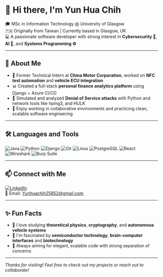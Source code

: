# 👋 Hi there, I'm Yun Hua Chih

🎓 MSc in Information Technology @ University of Glasgow  
🇹🇼 Originally from Taiwan | Currently based in Glasgow, UK  
💻 A passionate software developer with strong interest in **Cybersecurity 🔐**, **AI 🤖**, and **Systems Programming ⚙️**

---

## 🚀 About Me

- 💼 Former Technical Intern at **China Motor Corporation**, worked on **NFC test automation** and **vehicle ECU integration**
- 📊 Created a full-stack **personal finance analytics platform** using Django + Azure CI/CD
- 🔬 Simulated and analyzed **Denial of Service attacks** with Python and network tools like hping3, and HULK
- 🤝 Enjoy working in collaborative environments and practicing clean, scalable software engineering

---

## 🛠️ Languages and Tools

![Java](https://img.shields.io/badge/-Java-007396?logo=java&logoColor=white&style=flat-square)
![Python](https://img.shields.io/badge/-Python-3776AB?logo=python&logoColor=white&style=flat-square)
![Django](https://img.shields.io/badge/-Django-092E20?logo=django&logoColor=white&style=flat-square)
![Git](https://img.shields.io/badge/-Git-F05032?logo=git&logoColor=white&style=flat-square)
![Linux](https://img.shields.io/badge/-Linux-FCC624?logo=linux&logoColor=black&style=flat-square)
![PostgreSQL](https://img.shields.io/badge/-PostgreSQL-4169E1?logo=postgresql&logoColor=white&style=flat-square)
![React](https://img.shields.io/badge/-React-61DAFB?logo=react&logoColor=black&style=flat-square)
![Wireshark](https://img.shields.io/badge/-Wireshark-1679A7?logo=wireshark&logoColor=white&style=flat-square)
![Burp Suite](https://img.shields.io/badge/-BurpSuite-FF6F00?logo=burpsuite&logoColor=white&style=flat-square)

---

## 📫 Connect with Me

[![LinkedIn](https://img.shields.io/badge/-LinkedIn-0A66C2?logo=linkedin&logoColor=white&style=flat-square)](https://www.linkedin.com/in/yunhua-chih-86ab0a257)  
📧 Email: [Yunhuachih25852@gmail.com](mailto:Yunhuachih25852@gmail.com)

---

## ✨ Fun Facts

- 🧠 I love studying **theoretical physics**, **cryptography**, and **autonomous vehicle systems**
- 🧬 I'm fascinated by **semiconductor technology**, **brain-computer interfaces** and **biotechnology**
- 🎯 Always aiming for elegant, scalable code with strong separation of concerns

---

_Thanks for visiting! Feel free to check out my projects or reach out to collaborate!_
